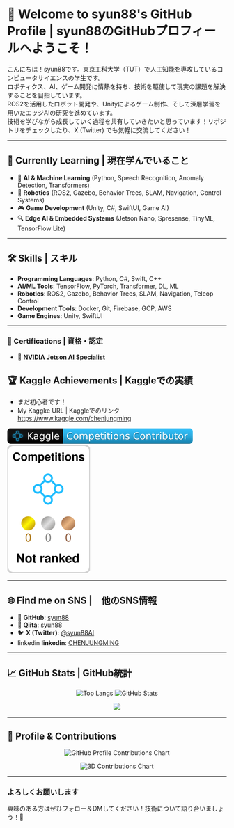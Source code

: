 # 👋 Welcome to syun88's GitHub Profile | syun88のGitHubプロフィールへようこそ！

こんにちは！syun88です。東京工科大学（TUT）で人工知能を専攻しているコンピュータサイエンスの学生です。  
ロボティクス、AI、ゲーム開発に情熱を持ち、技術を駆使して現実の課題を解決することを目指しています。  
ROS2を活用したロボット開発や、Unityによるゲーム制作、そして深層学習を用いたエッジAIの研究を進めています。  
技術を学びながら成長していく過程を共有していきたいと思っています！リポジトリをチェックしたり、X (Twitter) でも気軽に交流してください！  

---

## 🌱 Currently Learning | 現在学んでいること
- 🌟 **AI & Machine Learning** (Python, Speech Recognition, Anomaly Detection, Transformers)  
- 🤖 **Robotics** (ROS2, Gazebo, Behavior Trees, SLAM, Navigation, Control Systems)  
- 🎮 **Game Development** (Unity, C#, SwiftUI, Game AI)  
- 🔍 **Edge AI & Embedded Systems** (Jetson Nano, Spresense, TinyML, TensorFlow Lite)  

---

## 🛠️ Skills | スキル
- **Programming Languages**: Python, C#, Swift, C++  
- **AI/ML Tools**: TensorFlow, PyTorch, Transformer, DL, ML  
- **Robotics**: ROS2, Gazebo, Behavior Trees, SLAM, Navigation, Teleop Control  
- **Development Tools**: Docker, Git, Firebase, GCP, AWS  
- **Game Engines**: Unity, SwiftUI  

---



### **📜 Certifications | 資格・認定**
- 🏅 **[NVIDIA Jetson AI Specialist](https://github.com/syun88/syun88/blob/main/NVIDIA-Jetson-AI-Specialist-Certificate-Jung-Ming-Chen.pdf)**  

## 🏆 Kaggle Achievements | Kaggleでの実績
- まだ初心者です！
- My Kaggke URL | Kaggleでのリンク https://www.kaggle.com/chenjungming

<img src="./kaggle-badges/CompetitionsRank/plastic-black.svg" />
<img src="./kaggle-plates/Competitions/white.svg" />

---

## 🌐 Find me on SNS |　他のSNS情報
- 🐙 **GitHub**: [syun88](https://github.com/syun88)  
- 📝 **Qiita**: [syun88](https://qiita.com/syun88)  
- 🐦 **X (Twitter)**: [@syun88AI](https://x.com/syun88AI)  
- linkedin **linkedin**: [CHENJUNGMING](https://www.linkedin.com/in/jungming-chen-733703354/)
---

## 📈 GitHub Stats | GitHub統計
<p align="center">
  <img src="https://github-readme-stats.vercel.app/api/top-langs?username=syun88&show_icons=true&locale=en&layout=compact&theme=chartreuse-dark" alt="Top Langs" />

  <img src="https://github-readme-stats.vercel.app/api?username=syun88&show_icons=true&locale=en&theme=chartreuse-dark" alt="GitHub Stats" width="410" />
</p>

<p align="center">
  <img src="https://github-profile-trophy.vercel.app/?username=syun88&theme=juicyfresh&no-bg=true" />
</p>

---

## 📌 Profile & Contributions
<p align="center">
  <picture>
    <source media="(prefers-color-scheme: dark)" srcset="output/metrics.base.svg" width="400" />
    <source media="(prefers-color-scheme: light)" srcset="output/metrics.base.svg" width="400" />
    <img alt="GitHub Profile Contributions Chart" src="https://raw.githubusercontent.com/syun88/output-3d-contrib/day.svg" />
  </picture>
</p>

<p align="center">
  <picture>
    <source media="(prefers-color-scheme: dark)" srcset="profile-3d-contrib/profile-night-rainbow.svg" width="700" />
    <source media="(prefers-color-scheme: light)" srcset="profile-3d-contrib/profile-season-animate.svg" width="700" />
    <img alt="3D Contributions Chart" src="https://raw.githubusercontent.com/syun88/output-3d-contrib/day.svg" />
  </picture>
</p>

---

### よろしくお願いします  
興味のある方はぜひフォロー＆DMしてください！技術について語り合いましょう！🚀  
